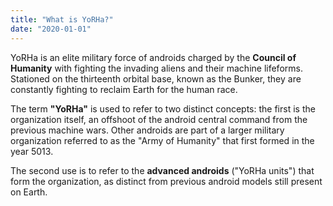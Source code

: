 ```yaml
---
title: "What is YoRHa?"
date: "2020-01-01"
---
```


YoRHa is an elite military force of androids charged by the **Council of Humanity** with fighting the invading aliens and their machine lifeforms. Stationed on the thirteenth orbital base, known as the Bunker, they are constantly fighting to reclaim Earth for the human race.

The term **"YoRHa"** is used to refer to two distinct concepts: the first is the organization itself, an offshoot of the android central command from the previous machine wars. Other androids are part of a larger military organization referred to as the "Army of Humanity" that first formed in the year 5013.

The second use is to refer to the **advanced androids** ("YoRHa units") that form the organization, as distinct from previous android models still present on Earth.
